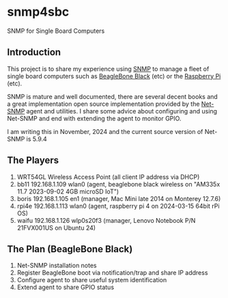 # snmp4sbc
SNMP for Single Board Computers

## Introduction
This project is to share my experience using [SNMP](https://en.wikipedia.org/wiki/Simple_Network_Management_Protocol) to manage a fleet of single board computers such as [BeagleBone Black](https://beagleboard.org/black) (etc) or the [Raspberry Pi](https://en.wikipedia.org/wiki/Raspberry_Pi) (etc).

SNMP is mature and well documented, there are several decent books and a great implementation open source implementation provided by the [Net-SNMP](https://en.wikipedia.org/wiki/Net-SNMP) agent and utilities.  I share some advice about configuring and using Net-SNMP and end with extending the agent to monitor GPIO.

I am writing this in November, 2024 and the current source version of Net-SNMP is 5.9.4

## The Players
1. WRT54GL Wireless Access Point (all client IP address via DHCP)
1. bb11 192.168.1.109 wlan0 (agent, beaglebone black wireless on "AM335x 11.7 2023-09-02 4GB microSD IoT")
1. boris 192.168.1.105 en1 (manager, Mac Mini late 2014 on Monterey 12.7.6)
1. rpi4e 192.168.1.113 wlan0 (agent, raspberry pi 4 on 2024-03-15 64bit rPi OS)
1. waifu 192.168.1.126 wlp0s20f3 (manager, Lenovo Notebook P/N 21FVX001US on Ubuntu 24)

## The Plan (BeagleBone Black)
1. Net-SNMP installation notes
1. Register BeagleBone boot via notification/trap and share IP address
1. Configure agent to share useful system identification
1. Extend agent to share GPIO status
